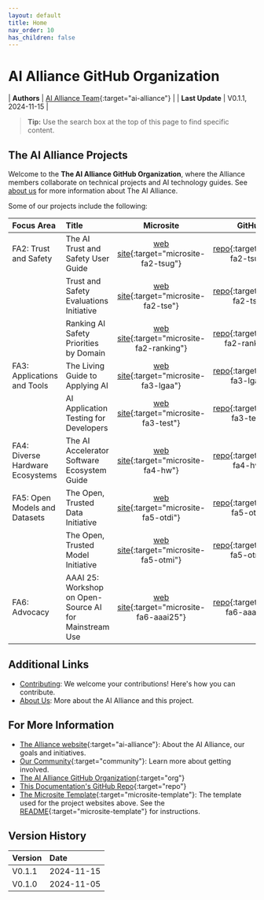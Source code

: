 ```yaml
---
layout: default
title: Home
nav_order: 10
has_children: false
---
```


# AI Alliance GitHub Organization

| **Authors**     | [AI Alliance Team](https://thealliance.ai/){:target="ai-alliance"} |
| **Last Update** | V0.1.1, 2024-11-15 |


> **Tip:** Use the search box at the top of this page to find specific content.

## The AI Alliance Projects

Welcome to the **The AI Alliance GitHub Organization**, where the Alliance members collaborate on technical projects and AI technology guides. See [about us]({{site.baseurl}}/about/) for more information about The AI Alliance.

Some of our projects include the following:

| **Focus Area**                   | **Title** | **Microsite** | **GitHub** |
| :------------------------------- | :-------- | :-----------: | :--------: |
| FA2: Trust and Safety            | The AI Trust and Safety User Guide | [web site](https://the-ai-alliance.github.io/trust-safety-user-guide/){:target="microsite-fa2-tsug"} | [repo](https://github.com/The-AI-Alliance/trust-safety-user-guide){:target="repo-fa2-tsug"} |
|                                  | Trust and Safety Evaluations Initiative | [web site](https://the-ai-alliance.github.io/trust-safety-evals/){:target="microsite-fa2-tse"} | [repo](https://github.com/The-AI-Alliance/trust-safety-evals){:target="repo-fa2-tse"} |
|                                  | Ranking AI Safety Priorities by Domain | [web site](https://the-ai-alliance.github.io/ranking-safety-priorities/){:target="microsite-fa2-ranking"} | [repo](https://github.com/The-AI-Alliance/ranking-safety-priorities){:target="repo-fa2-ranking"} |
| FA3: Applications and Tools      | The Living Guide to Applying AI | [web site](https://the-ai-alliance.github.io/applying-ai-guide/){:target="microsite-fa3-lgaa"} | [repo](https://github.com/The-AI-Alliance/applying-ai-guide/){:target="repo-fa3-lgaa"} |
|                                  | AI Application Testing for Developers | [web site](https://the-ai-alliance.github.io/ai-application-testing/){:target="microsite-fa3-test"} | [repo](https://github.com/The-AI-Alliance/ai-application-testing/){:target="repo-fa3-test"} |
| FA4: Diverse Hardware Ecosystems | The AI Accelerator Software Ecosystem Guide | [web site](https://the-ai-alliance.github.io/ai-accelerator-software-ecosystem-guide/){:target="microsite-fa4-hw"} | [repo](https://github.com/The-AI-Alliance/ai-accelerator-software-ecosystem-guide){:target="repo-fa4-hw"} |
| FA5: Open Models and Datasets    | The Open, Trusted Data Initiative | [web site](https://the-ai-alliance.github.io/open-trusted-data-initiative/){:target="microsite-fa5-otdi"} | [repo](https://github.com/The-AI-Alliance/open-trusted-data-initiative){:target="repo-fa5-otdi"} |
|                                  | The Open, Trusted Model Initiative | [web site](https://the-ai-alliance.github.io/open-trusted-model-initiative/){:target="microsite-fa5-otmi"} | [repo](https://github.com/The-AI-Alliance/open-trusted-model-initiative){:target="repo-fa5-otmi"} |
| FA6: Advocacy                    | AAAI 25: Workshop on Open-Source AI for Mainstream Use | [web site](https://the-ai-alliance.github.io/AAAI-25-Workshop-on-Open-Source-AI-for-Mainstream-Use/){:target="microsite-fa6-aaai25"} | [repo](https://github.com/The-AI-Alliance/AAAI-25-Workshop-on-Open-Source-AI-for-Mainstream-Use){:target="repo-fa6-aaai25"} |

## Additional Links

* [Contributing]({{site.baseurl}}/contributing): We welcome your contributions! Here's how you can contribute.
* [About Us]({{site.baseurl}}/about): More about the AI Alliance and this project.

## For More Information

* [The Alliance website](https://thealliance.ai){:target="ai-alliance"}: About the AI Alliance, our goals and initiatives.
* [Our Community](https://thealliance.ai/community){:target="community"}: Learn more about getting involved.
* [The AI Alliance GitHub Organization](https://github.com/The-AI-Alliance/){:target="org"}
* [This Documentation's GitHub Repo](https://github.com/The-AI-Alliance/the-ai-alliance.github.io){:target="repo"}
* [The Microsite Template](https://github.com/The-AI-Alliance/microsite-template){:target="microsite-template"}: The template used for the project websites above. See the [README](https://github.com/The-AI-Alliance/microsite-template){:target="microsite-template"} for instructions.

## Version History

| Version  | Date       |
| :------- | :--------- |
| V0.1.1   | 2024-11-15 |
| V0.1.0   | 2024-11-05 |

<!-- 
Use the following construct to automatically show a table of
contents (ToC) for the child pages.
For this page, you already have a "manual" ToC in the bullet 
lists above.
-->
<!-- {:toc} -->
